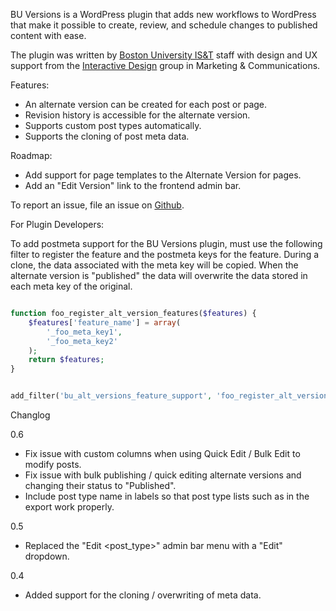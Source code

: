 BU Versions is a WordPress plugin that adds new workflows to WordPress that make it possible to create, review, and schedule changes to published content with ease.

The plugin was written by [Boston University IS&T](http://www.bu.edu/tech) staff with design and UX support from the [Interactive Design](http://www.bu.edu/id)  group in Marketing & Communications.

Features:

* An alternate version can be created for each post or page.
* Revision history is accessible for the alternate version.
* Supports custom post types automatically.
* Supports the cloning of post meta data.

Roadmap:

* Add support for page templates to the Alternate Version for pages.
* Add an "Edit Version" link to the frontend admin bar.


To report an issue, file an issue on [Github](https://github.com/bu-ist/bu-versions/issue).

For Plugin Developers:

To add postmeta support for the BU Versions plugin, must use the following filter
to register the feature and the postmeta keys for the feature. During a clone,
the data associated with the meta key will be copied. When the alternate version
is "published" the data will overwrite the data stored in each meta key of the
original.

```php

function foo_register_alt_version_features($features) {
	$features['feature_name'] = array(
		'_foo_meta_key1',
		'_foo_meta_key2'
	);
	return $features;
}


add_filter('bu_alt_versions_feature_support', 'foo_register_alt_version_features');

```

Changlog

0.6
* Fix issue with custom columns when using Quick Edit / Bulk Edit to modify posts.
* Fix issue with bulk publishing / quick editing alternate versions and changing their status to "Published".
* Include post type name in labels so that post type lists such as in the export work properly.

0.5
* Replaced the "Edit <post_type>" admin bar menu with a "Edit" dropdown.

0.4
* Added support for the cloning / overwriting of meta data.

